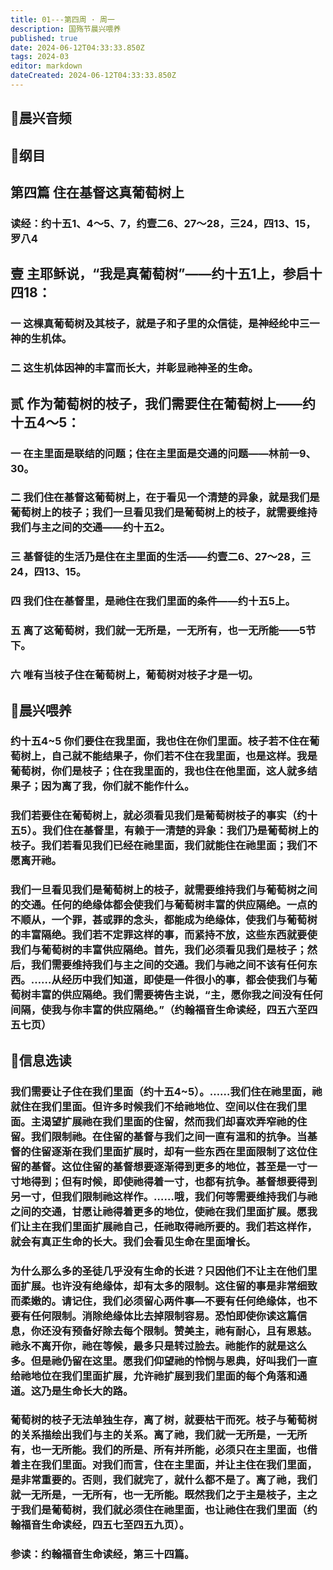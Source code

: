 ```yaml
---
title: 01---第四周 · 周一
description: 国殇节晨兴喂养
published: true
date: 2024-06-12T04:33:33.850Z
tags: 2024-03
editor: markdown
dateCreated: 2024-06-12T04:33:33.850Z
---
```


## 🎵晨兴音频

## 📖纲目

## 第四篇    住在基督这真葡萄树上

### 读经：约十五1、4～5、7，约壹二6、27～28，三24，四13、15，罗八4

## 壹    主耶稣说，“我是真葡萄树”——约十五1上，参启十四18：

### 一    这棵真葡萄树及其枝子，就是子和子里的众信徒，是神经纶中三一神的生机体。

### 二    这生机体因神的丰富而长大，并彰显祂神圣的生命。

## 贰    作为葡萄树的枝子，我们需要住在葡萄树上——约十五4～5：

### 一    在主里面是联结的问题；住在主里面是交通的问题——林前一9、30。

### 二    我们住在基督这葡萄树上，在于看见一个清楚的异象，就是我们是葡萄树上的枝子；我们一旦看见我们是葡萄树上的枝子，就需要维持我们与主之间的交通——约十五2。

### 三    基督徒的生活乃是住在主里面的生活——约壹二6、27～28，三24，四13、15。

### 四    我们住在基督里，是祂住在我们里面的条件——约十五5上。

### 五    离了这葡萄树，我们就一无所是，一无所有，也一无所能——5节下。

### 六    唯有当枝子住在葡萄树上，葡萄树对枝子才是一切。

## 📖晨兴喂养

### 约十五4~5    你们要住在我里面，我也住在你们里面。枝子若不住在葡萄树上，自己就不能结果子，你们若不住在我里面，也是这样。我是葡萄树，你们是枝子；住在我里面的，我也住在他里面，这人就多结果子；因为离了我，你们就不能作什么。

### 我们若要住在葡萄树上，就必须看见我们是葡萄树枝子的事实（约十五5）。我们住在基督里，有赖于一清楚的异象：我们乃是葡萄树上的枝子。我们若看见我们已经在祂里面，我们就能住在祂里面；我们不愿离开祂。

### 我们一旦看见我们是葡萄树上的枝子，就需要维持我们与葡萄树之间的交通。任何的绝缘体都会使我们与葡萄树丰富的供应隔绝。一点的不顺从，一个罪，甚或罪的念头，都能成为绝缘体，使我们与葡萄树的丰富隔绝。我们若不定罪这样的事，而紧持不放，这些东西就要使我们与葡萄树的丰富供应隔绝。首先，我们必须看见我们是枝子；然后，我们需要维持我们与主之间的交通。我们与祂之间不该有任何东西。……从经历中我们知道，即使是一件很小的事，都会使我们与葡萄树丰富的供应隔绝。我们需要祷告主说，“主，愿你我之间没有任何间隔，使我与你丰富的供应隔绝。”（约翰福音生命读经，四五六至四五七页）

## 📖信息选读

### 我们需要让子住在我们里面（约十五4~5）。……我们住在祂里面，祂就住在我们里面。但许多时候我们不给祂地位、空间以住在我们里面。主渴望扩展祂在我们里面的住留，然而我们却喜欢弄窄祂的住留。我们限制祂。在住留的基督与我们之间一直有温和的抗争。当基督的住留逐渐在我们里面扩展时，却有一些东西在里面限制了这位住留的基督。这位住留的基督想要逐渐得到更多的地位，甚至是一寸一寸地得到；但有时候，即使祂得着一寸，也都有抗争。基督想要得到另一寸，但我们限制祂这样作。……哦，我们何等需要维持我们与祂之间的交通，甘愿让祂得着更多的地位，使祂在我们里面扩展。愿我们让主在我们里面扩展祂自己，任祂取得祂所要的。我们若这样作，就会有真正生命的长大。我们会看见生命在里面增长。

### 为什么那么多的圣徒几乎没有生命的长进？只因他们不让主在他们里面扩展。也许没有绝缘体，却有太多的限制。这住留的事是非常细致而柔嫩的。请记住，我们必须留心两件事—不要有任何绝缘体，也不要有任何限制。消除绝缘体比去掉限制容易。恐怕即使你读这篇信息，你还没有预备好除去每个限制。赞美主，祂有耐心，且有恩慈。祂永不离开你，祂在等候，最多只是转过脸去。祂能作的就是这么多。但是祂仍留在这里。愿我们仰望祂的怜悯与恩典，好叫我们一直给祂地位在我们里面扩展，允许祂扩展到我们里面的每个角落和通道。这乃是生命长大的路。

### 葡萄树的枝子无法单独生存，离了树，就要枯干而死。枝子与葡萄树的关系描绘出我们与主的关系。离了祂，我们就一无所是，一无所有，也一无所能。我们的所是、所有并所能，必须只在主里面，也借着主在我们里面。对我们而言，住在主里面，并让主住在我们里面，是非常重要的。否则，我们就完了，就什么都不是了。离了祂，我们就一无所是，一无所有，也一无所能。既然我们之于主是枝子，主之于我们是葡萄树，我们就必须住在祂里面，也让祂住在我们里面（约翰福音生命读经，四五七至四五九页）。

### 参读：约翰福音生命读经，第三十四篇。
<!-- Google tag (gtag.js) -->
<script async src="https://www.googletagmanager.com/gtag/js?id=G-1P8709Z16T"></script>
<script>
  window.dataLayer = window.dataLayer || [];
  function gtag(){dataLayer.push(arguments);}
  gtag('js', new Date());

  gtag('config', 'G-1P8709Z16T');
</script>